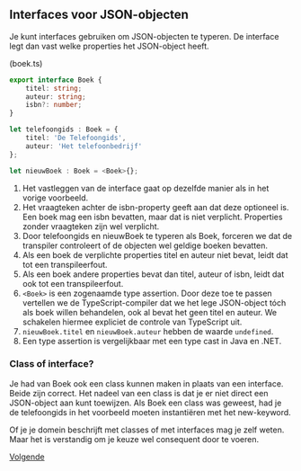 ## Interfaces voor JSON-objecten

Je kunt interfaces gebruiken om JSON-objecten te typeren. De interface legt dan vast welke properties het JSON-object
heeft.

(boek.ts)
```typescript
export interface Boek {
    titel: string;
    auteur: string;
    isbn?: number;
}

let telefoongids : Boek = {
    titel: 'De Telefoongids',
    auteur: 'Het telefoonbedrijf'
};

let nieuwBoek : Boek = <Boek>{};
```

1. Het vastleggen van de interface gaat op dezelfde manier als in het vorige voorbeeld.
2. Het vraagteken achter de isbn-property geeft aan dat deze optioneel is. Een boek mag een isbn bevatten, maar dat is 
   niet verplicht. Properties zonder vraagteken zijn wel verplicht.
3. Door telefoongids en nieuwBoek te typeren als Boek, forceren we dat de transpiler controleert of de objecten wel 
   geldige boeken bevatten.
4. Als een boek de verplichte properties titel en auteur niet bevat, leidt dat tot een transpileerfout.
5. Als een boek andere properties bevat dan titel, auteur of isbn, leidt dat ook tot een transpileerfout.
6. `<Boek>` is een zogenaamde type assertion. Door deze toe te passen vertellen we de TypeScript-compiler dat we het 
   lege JSON-object t&oacute;ch als boek willen behandelen, ook al bevat het geen titel en auteur. We schakelen hiermee
   expliciet de controle van TypeScript uit.
7. `nieuwBoek.titel` en `nieuwBoek.auteur` hebben de waarde `undefined`.
8. Een type assertion is vergelijkbaar met een type cast in Java en .NET.

### Class of interface?

Je had van Boek ook een class kunnen maken in plaats van een interface. Beide zijn correct. Het nadeel van een class is
dat je er niet direct een JSON-object aan kunt toewijzen. Als Boek een class was geweest, had je de telefoongids in het
voorbeeld moeten instanti&euml;ren met het new-keyword. 

Of je je domein beschrijft met classes of met interfaces mag je zelf weten. Maar het is verstandig om je keuze wel 
consequent door te voeren.

[Volgende](23.interfaces.opdracht.md)
